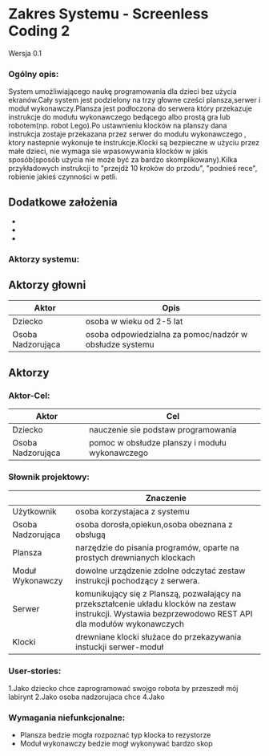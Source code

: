 # Zakres Systemu - Screenless Coding 2

Wersja 0.1

### Ogólny opis:
System umożliwiającego naukę programowania dla dzieci bez użycia ekranów.Cały system jest podzielony na trzy głowne cześci plansza,serwer i moduł wykonawczy.Plansza jest podłoczona do serwera który przekazuje  instrukcje do modułu wykonawczego bedącego albo prostą gra lub robotem(np. robot Lego).Po ustawnieniu klocków na planszy dana instrukcja zostaje przekazana przez serwer do modułu wykonawczego , ktory nastepnie wykonuje te instrukcje.Klocki są bezpieczne w użyciu przez małe dzieci, nie wymaga sie wpasowywania klocków  w jakis sposób(sposób użycia nie może być za bardzo skomplikowany).Kilka przykładowych instrukcji to "przejdż 10 kroków do przodu", "podnieś rece", robienie jakieś czynności w petli.

## Dodatkowe założenia
*
*
*

### Aktorzy systemu:

## Aktorzy głowni
| Aktor             | Opis |
|-------------------|------|
| Dziecko        |   osoba w wieku od 2-5 lat  |
| Osoba Nadzorująca | osoba odpowiedzialna za pomoc/nadzór w obsłudze systemu     |

## Aktorzy 

### Aktor-Cel:
| Aktor             | Cel |
|-------------------|-----|
| Dziecko        | nauczenie sie podstaw programowania    |
| Osoba Nadzorująca | pomoc w obsłudze planszy i modułu wykonawczego    |


### Słownik projektowy:
|                   | Znaczenie |
|-------------------|-----------|
| Użytkownik        |  osoba korzystajaca z systemu         |
| Osoba Nadzorująca |  osoba dorosła,opiekun,osoba obeznana z obsługą         |
| Plansza           |   narzędzie do pisania programów, oparte na prostych drewnianych klockach        |
| Moduł Wykonawczy  |  dowolne urządzenie zdolne odczytać zestaw instrukcji pochodzący z serwera.         |
| Serwer            | komunikujący się z Planszą, pozwalający na przekształcenie układu klocków na zestaw instrukcji. Wystawia bezprzewodowo REST API dla modułów        wykonawczych          |
|  Klocki               | drewniane klocki służace do przekazywania instuckji serwer-moduł          | 

### User-stories:
1.Jako dziecko chce zaprogramować swojgo robota by przeszedł mój labirynt
2.Jako osoba nadzorujaca chce 
4.Jako 



### Wymagania niefunkcjonalne:

* Plansza bedzie mogła rozpoznać typ klocka to rezystorze 
* Moduł wykonawczy bedzie mogł wykonywać bardzo skop 
